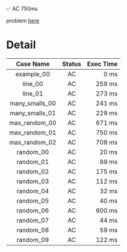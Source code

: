 ✅  AC  750ms

problem [here](https://judge.yosupo.jp/problem/bipartitematching)

# Detail

| Case Name | Status | Exec Time |
|:---------:|:------:|---------:|
| example_00 | AC | 0 ms |
| line_00 | AC | 259 ms |
| line_01 | AC | 273 ms |
| many_smalls_00 | AC | 241 ms |
| many_smalls_01 | AC | 229 ms |
| max_random_00 | AC | 671 ms |
| max_random_01 | AC | 750 ms |
| max_random_02 | AC | 708 ms |
| random_00 | AC | 20 ms |
| random_01 | AC | 89 ms |
| random_02 | AC | 175 ms |
| random_03 | AC | 112 ms |
| random_04 | AC | 32 ms |
| random_05 | AC | 40 ms |
| random_06 | AC | 600 ms |
| random_07 | AC | 44 ms |
| random_08 | AC | 59 ms |
| random_09 | AC | 122 ms |


